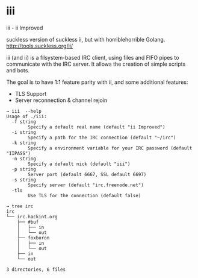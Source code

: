 iii
===

iii - ii Improved   

  
suckless version of suckless ii, but with horriblehorrible Golang.  
http://tools.suckless.org/ii/
  
iii (and ii) is a filsystem-based IRC client, using files and FIFO pipes to
communicate with the IRC server. It allows the creation of simple scripts and
bots.

The goal is to have 1:1 feature parity with ii, and some additional features:
* TLS Support
* Server reconnection & channel rejoin


```
→ iii  --help
Usage of ./iii:
  -f string
    	Specify a default real name (default "ii Improved")
  -i string
    	Specify a path for the IRC connection (default "~/irc")
  -k string
    	Specify a environment variable for your IRC password (default "IIPASS")
  -n string
    	Specify a default nick (default "iii")
  -p string
    	Server port (default 6667, SSL default 6697)
  -s string
    	Specify server (default "irc.freenode.net")
  -tls
    	Use TLS for the connection (default false)

```

```
→ tree irc
irc
└── irc.hackint.org
    ├── #buf
    │   ├── in
    │   └── out
    ├── foxboron
    │   ├── in
    │   └── out
    ├── in
    └── out

3 directories, 6 files
```
